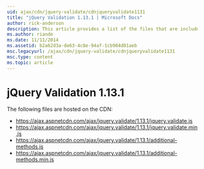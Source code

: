 ```yaml
---
uid: ajax/cdn/jquery-validate/cdnjqueryvalidate1131
title: "jQuery Validation 1.13.1 | Microsoft Docs"
author: rick-anderson
description: This article provides a list of the files that are included in the jQuery Validation 1.13.1 hosted on the CDN.
ms.author: riande
ms.date: 11/11/2014
ms.assetid: b2a62d3a-de63-4c8e-94af-1cb904d81aeb
msc.legacyurl: /ajax/cdn/jquery-validate/cdnjqueryvalidate1131
msc.type: content
ms.topic: article
---
```

# jQuery Validation 1.13.1

The following files are hosted on the CDN:

- https://ajax.aspnetcdn.com/ajax/jquery.validate/1.13.1/jquery.validate.js
- https://ajax.aspnetcdn.com/ajax/jquery.validate/1.13.1/jquery.validate.min.js
- https://ajax.aspnetcdn.com/ajax/jquery.validate/1.13.1/additional-methods.js
- https://ajax.aspnetcdn.com/ajax/jquery.validate/1.13.1/additional-methods.min.js
